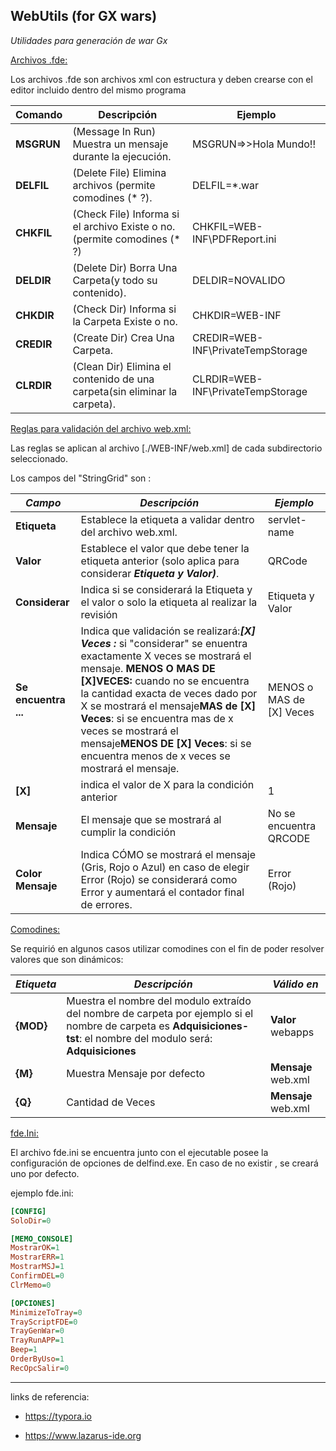 ## WebUtils (for GX wars)
*Utilidades para generación de war Gx*

<u>Archivos .fde:</u> 

Los archivos .fde son archivos xml con estructura y deben crearse con el editor incluido dentro del mismo programa

| Comando    | Descripción                                                  | Ejemplo                           |
| ---------- | ------------------------------------------------------------ | --------------------------------- |
| **MSGRUN** | (Message In Run) Muestra un mensaje durante la ejecución.    | MSGRUN=>>Hola Mundo!!             |
| **DELFIL** | (Delete File) Elimina archivos (permite comodines (* ?).     | DELFIL=*.war                      |
| **CHKFIL** | (Check File) Informa si el archivo Existe o no. (permite comodines (* ?) | CHKFIL=WEB-INF\PDFReport.ini      |
| **DELDIR** | (Delete Dir) Borra Una Carpeta(y todo su contenido).         | DELDIR=NOVALIDO                   |
| **CHKDIR** | (Check Dir) Informa si la Carpeta Existe o no.               | CHKDIR=WEB-INF                    |
| **CREDIR** | (Create Dir) Crea Una Carpeta.                               | CREDIR=WEB-INF\PrivateTempStorage |
| **CLRDIR** | (Clean Dir) Elimina el contenido de una carpeta(sin eliminar la carpeta). | CLRDIR=WEB-INF\PrivateTempStorage |



<u>Reglas para validación del archivo web.xml:</u>

Las reglas se aplican al archivo [./WEB-INF/web.xml] de cada subdirectorio seleccionado.

Los campos del "StringGrid" son :

| *Campo*              | *Descripción*                                                | *Ejemplo*                |
| -------------------- | ------------------------------------------------------------ | ------------------------ |
| **Etiqueta**         | Establece la etiqueta a validar dentro del archivo web.xml.  | servlet-name             |
| **Valor**            | Establece el valor que debe tener la etiqueta anterior (solo aplica para considerar ***Etiqueta y Valor)***. | QRCode                   |
| **Considerar**       | Indica si se considerará la Etiqueta y el valor o solo la etiqueta al realizar la revisión | Etiqueta y Valor         |
| **Se encuentra ...** | Indica que validación se realizará:***[X] Veces :*** si "considerar" se enuentra exactamente X veces se mostrará el mensaje. **MENOS O MAS DE [X]VECES:** cuando no se encuentra la cantidad exacta de veces dado por X se mostrará el mensaje**MAS de [X] Veces**: si se encuentra mas de x veces se mostrará el mensaje**MENOS DE [X] Veces**: si se encuentra menos de x veces se mostrará el mensaje. | MENOS o MAS de [X] Veces |
| **[X]**              | indica el valor de X para la condición anterior              | 1                        |
| **Mensaje**          | El mensaje que se mostrará al cumplir la condición           | No se encuentra QRCODE   |
| **Color Mensaje**    | Indica CÓMO se mostrará el mensaje (Gris, Rojo o Azul) en caso de elegir Error (Rojo) se considerará como Error y aumentará el contador final de errores. | Error (Rojo)             |



<u>Comodines:</u>

Se requirió en algunos casos utilizar comodines con el fin de poder resolver valores que son dinámicos:

| *Etiqueta* | *Descripción*                                                | *Válido en*         | 
| ---------- | ------------------------------------------------------------ | ------------------- | 
| **{MOD}**  | Muestra el nombre del modulo extraído del nombre de carpeta por ejemplo si el nombre de carpeta es **Adquisiciones-tst**: el nombre del modulo será: **Adquisiciones** | **Valor** webapps   | 
| **{M}**    | Muestra Mensaje por defecto                                  | **Mensaje** web.xml | 
| **{Q}**    | Cantidad de Veces                                            | **Mensaje** web.xml | 



<u>fde.Ini:</u>

El archivo fde.ini se encuentra junto con el ejecutable posee la configuración de opciones de delfind.exe. En caso de no existir , se creará uno por defecto.

ejemplo fde.ini:

```ini
[CONFIG]
SoloDir=0

[MEMO_CONSOLE]
MostrarOK=1
MostrarERR=1
MostrarMSJ=1
ConfirmDEL=0
ClrMemo=0

[OPCIONES]
MinimizeToTray=0
TrayScriptFDE=0
TrayGenWar=0
TrayRunAPP=1
Beep=1
OrderByUso=1
RecOpcSalir=0
```

------

links de referencia:

- https://typora.io

- https://www.lazarus-ide.org

    